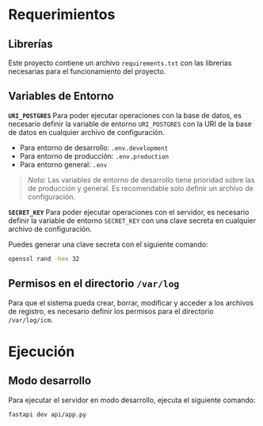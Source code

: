 # Requerimientos
## Librerías
Este proyecto contiene un archivo `requirements.txt` con las librerías necesarias para el funcionamiento del proyecto.

## Variables de Entorno
**`URI_POSTGRES`**
Para poder ejecutar operaciones con la base de datos, es necesario definir la variable de entorno `URI_POSTGRES` con la URI de la base de datos en cualquier archivo de configuración.
- Para entorno de desarrollo: `.env.development`
- Para entorno de producción: `.env.production`
- Para entorno general: `.env`

> *Nota:* Las variables de entorno de desarrollo tiene prioridad sobre las de producción y general. Es recomendable solo definir un archivo de configuración.

**`SECRET_KEY`**
Para poder ejecutar operaciones con el servidor, es necesario definir la variable de entorno `SECRET_KEY` con una clave secreta en cualquier archivo de configuración.

Puedes generar una clave secreta con el siguiente comando:
```bash
openssl rand -hex 32
```

## Permisos en el directorio `/var/log`
Para que el sistema pueda crear, borrar, modificar y acceder a los archivos de registro, es necesario definir los permisos para el directorio `/var/log/icm`.

# Ejecución
## Modo desarrollo
Para ejecutar el servidor en modo desarrollo, ejecuta el siguiente comando:
```bash
fastapi dev api/app.py
```